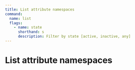 ```yaml
---
title: List attribute namespaces
command:
  name: list
  flags:
    - name: state
      shorthand: s
      description: Filter by state [active, inactive, any]
---
```


# List attribute namespaces
